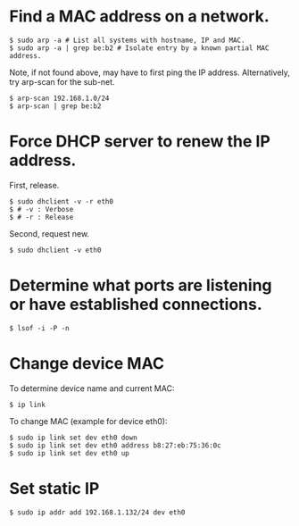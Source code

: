 # Find a MAC address on a network.

```shell
$ sudo arp -a # List all systems with hostname, IP and MAC.
$ sudo arp -a | grep be:b2 # Isolate entry by a known partial MAC address.
```
Note, if not found above, may have to first ping the IP address.  Alternatively, try arp-scan for the sub-net.

```shell
$ arp-scan 192.168.1.0/24
$ arp-scan | grep be:b2
```

# Force DHCP server to renew the IP address.
First, release.
```shell
$ sudo dhclient -v -r eth0
$ # -v : Verbose
$ # -r : Release
```
Second, request new.
```shell
$ sudo dhclient -v eth0
```

# Determine what ports are listening or have established connections.
```shell
$ lsof -i -P -n
```

# Change device MAC
To determine device name and current MAC:
```shell
$ ip link 
```
To change MAC (example for device eth0):
```shell
$ sudo ip link set dev eth0 down
$ sudo ip link set dev eth0 address b8:27:eb:75:36:0c
$ sudo ip link set dev eth0 up
```

# Set static IP
```shell
$ sudo ip addr add 192.168.1.132/24 dev eth0
```

